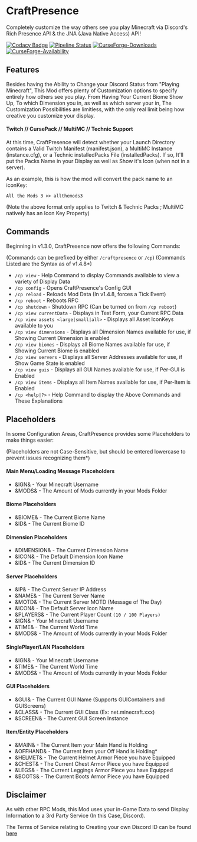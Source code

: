 # CraftPresence
Completely customize the way others see you play Minecraft via Discord's Rich Presence API & the JNA (Java Native Access) API!

[![Codacy Badge](https://api.codacy.com/project/badge/Grade/af71fdc17825460abdfd562777ac5133)](https://www.codacy.com/app/CDAGaming/CraftPresence?utm_source=gitlab.com&amp;utm_medium=referral&amp;utm_content=CDAGaming/CraftPresence&amp;utm_campaign=Badge_Grade)
[![Pipeline Status](https://gitlab.com/CDAGaming/CraftPresence/badges/master/pipeline.svg)](https://gitlab.com/CDAGaming/CraftPresence/commits/master)
[![CurseForge-Downloads](http://cf.way2muchnoise.eu/full_297038_downloads.svg)](https://minecraft.curseforge.com/projects/craftpresence)
[![CurseForge-Availability](http://cf.way2muchnoise.eu/versions/For%20MC_297038_all.svg)](https://minecraft.curseforge.com/projects/craftpresence)

## Features
Besides having the Ability to Change your Discord Status from "Playing Minecraft",
This Mod offers plenty of Customization options to specify entirely how others see you play.
From Having Your Current Biome Show Up, To which Dimension you in, as well as which server your in,
The Customization Possibilities are limitless, with the only real limit being how creative you customize your display.

#### Twitch // CursePack // MultiMC // Technic Support
At this time, CraftPresence will detect whether your Launch Directory contains a Valid Twitch Manifest (manifest.json), a MultiMC Instance (instance.cfg), or a Technic installedPacks File (installedPacks).
If so, It'll put the Packs Name in your Display as well as Show it's Icon (when not in a server).

As an example, this is how the mod will convert the pack name to an iconKey:

`All the Mods 3 >> allthemods3`

(Note the above format only applies to Twitch & Technic Packs ; MultiMC natively has an Icon Key Property)

## Commands
Beginning in v1.3.0, CraftPresence now offers the following Commands:

(Commands can be prefixed by either `/craftpresence` or `/cp`)
(Commands Listed are the Syntax as of v1.4.8*)

- `/cp view` - Help Command to display Commands available to view a variety of Display Data
- `/cp config` - Opens CraftPresence's Config GUI
- `/cp reload` - Reloads Mod Data (In v1.4.8, forces a Tick Event)
- `/cp reboot` - Reboots RPC
- `/cp shutdown` - Shutdown RPC (Can be turned on from `/cp reboot`)
- `/cp view currentData` - Displays in Text Form, your Current RPC Data
- `/cp view assets <large|small|all>` - Displays all Asset IconKeys available to you
- `/cp view dimensions` - Displays all Dimension Names available for use, if Showing Current Dimension is enabled
- `/cp view biomes` - Displays all Biome Names available for use, if Showing Current Biome is enabled
- `/cp view servers` - Displays all Server Addresses available for use, if Show Game State is enabled
- `/cp view guis` - Displays all GUI Names available for use, if Per-GUI is Enabled
- `/cp view items` - Displays all Item Names available for use, if Per-Item is Enabled
- `/cp <help|?>` - Help Command to display the Above Commands and These Explanations

## Placeholders
In some Configuration Areas, CraftPresence provides some Placeholders to make things easier:

(Placeholders are not Case-Sensitive, but should be entered lowercase to prevent issues recognizing them*)

#### Main Menu/Loading Message Placeholders
- &IGN& - Your Minecraft Username
- &MODS& - The Amount of Mods currently in your Mods Folder

#### Biome Placeholders
- &BIOME& - The Current Biome Name
- &ID& - The Current Biome ID

#### Dimension Placeholders
- &DIMENSION& - The Current Dimension Name
- &ICON& - The Default Dimension Icon Name
- &ID& - The Current Dimension ID

#### Server Placeholders
- &IP& - The Current Server IP Address
- &NAME& - The Current Server Name
- &MOTD& - The Current Server MOTD (Message of The Day)
- &ICON& - The Default Server Icon Name
- &PLAYERS& - The Current Player Count `(10 / 100 Players)`
- &IGN& - Your Minecraft Username
- &TIME& - The Current World Time
- &MODS& - The Amount of Mods currently in your Mods Folder

#### SinglePlayer/LAN Placeholders
- &IGN& - Your Minecraft Username
- &TIME& - The Current World Time
- &MODS& - The Amount of Mods currently in your Mods Folder

#### GUI Placeholders
- &GUI& - The Current GUI Name (Supports GUIContainers and GUIScreens)
- &CLASS& - The Current GUI Class (Ex: net.minecraft.xxx)
- &SCREEN& - The Current GUI Screen Instance

#### Item/Entity Placeholders
- &MAIN& - The Current Item your Main Hand is Holding
- &OFFHAND& - The Current Item your Off Hand is Holding*
- &HELMET& - The Current Helmet Armor Piece you have Equipped
- &CHEST& - The Current Chest Armor Piece you have Equipped
- &LEGS& - The Current Leggings Armor Piece you have Equipped
- &BOOTS& - The Current Boots Armor Piece you have Equipped

## Disclaimer
As with other RPC Mods, this Mod uses your in-Game Data to send Display Information to a 3rd Party
Service (In this Case, Discord).

The Terms of Service relating to Creating your own Discord ID can be found [here](https://discordapp.com/developers/docs/legal)